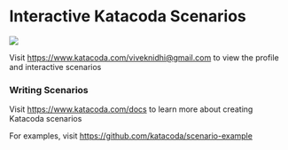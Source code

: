 # Interactive Katacoda Scenarios

[![](http://shields.katacoda.com/katacoda/viveknidhi@gmail.com/count.svg)](https://www.katacoda.com/viveknidhi@gmail.com "Get your profile on Katacoda.com")

Visit https://www.katacoda.com/viveknidhi@gmail.com to view the profile and interactive scenarios

### Writing Scenarios
Visit https://www.katacoda.com/docs to learn more about creating Katacoda scenarios

For examples, visit https://github.com/katacoda/scenario-example
